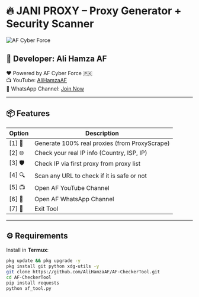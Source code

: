 # 🔥 JANI PROXY – Proxy Generator + Security Scanner
![AF Cyber Force](https://img.shields.io/badge/AF--Cyber--Force-Ethical--Tools-brightgreen)

## 📱 Developer: Ali Hamza AF
❤️ Powered by AF Cyber Force 🇵🇰  
📺 YouTube: [AliHamzaAF](https://youtube.com/@AliHamzaAF)  
💬 WhatsApp Channel: [Join Now](https://whatsapp.com/channel/0029VaU5UfBBVJl2sqYwbJ1t)  

---

## 📦 Features

| Option | Description                                  |
|--------|----------------------------------------------|
| [1] 🔁 | Generate 100% real proxies (from ProxyScrape)|
| [2] 🌐 | Check your real IP info (Country, ISP, IP)   |
| [3] 🛡️  | Check IP via first proxy from proxy list    |
| [4] 🔍 | Scan any URL to check if it is safe or not   |
| [5] 📺 | Open AF YouTube Channel                      |
| [6] 💬 | Open AF WhatsApp Channel                     |
| [7] 🚪 | Exit Tool                                    |

---

## ⚙️ Requirements

Install in **Termux**:

```bash
pkg update && pkg upgrade -y
pkg install git python xdg-utils -y
git clone https://github.com/AliHamzaAF/AF-CheckerTool.git
cd AF-CheckerTool
pip install requests
python af_tool.py
